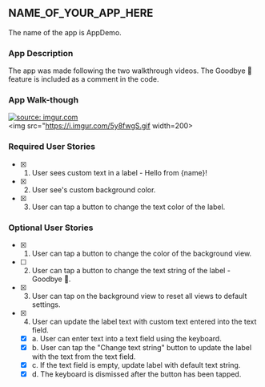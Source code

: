 ## NAME_OF_YOUR_APP_HERE
The name of the app is AppDemo.
### App Description
The app was made following the two walkthrough videos. The Goodbye 👋 feature is included as a comment in the code.

### App Walk-though
<a href="https://imgur.com/5y8fwgS"><img src="https://i.imgur.com/5y8fwgS.gif" title="source: imgur.com" /></a>
<br>
<img src="https://i.imgur.com/5y8fwgS.gif width=200><br>

### Required User Stories
- [x] 1. User sees custom text in a label - Hello from {name}!
- [x] 2. User see's custom background color.
- [x] 3. User can tap a button to change the text color of the label.

### Optional User Stories
- [x] 1. User can tap a button to change the color of the background view.
- [ ] 2. User can tap a button to change the text string of the label - Goodbye 👋.
- [x] 3. User can tap on the background view to reset all views to default settings.
- [x] 4. User can update the label text with custom text entered into the text field.
   - [x] a. User can enter text into a text field using the keyboard.
   - [x] b. User can tap the "Change text string" button to update the label with the text from the text field.
   - [x] c. If the text field is empty, update label with default text string.
   - [x] d. The keyboard is dismissed after the button has been tapped.
